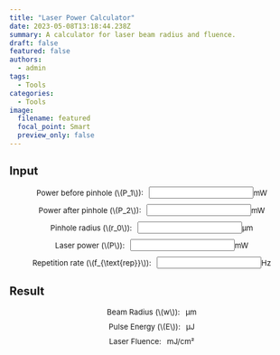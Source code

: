 ```yaml
---
title: "Laser Power Calculator"
date: 2023-05-08T13:18:44.238Z
summary: A calculator for laser beam radius and fluence.
draft: false
featured: false
authors:
  - admin
tags:
  - Tools
categories:
  - Tools
image:
  filename: featured
  focal_point: Smart
  preview_only: false
---
```

<!DOCTYPE html>
<html lang="en">
<head>
    <meta charset="UTF-8">
    <meta name="viewport" content="width=device-width, initial-scale=1.0">
    <title>Laser Beam Calculator</title>
    <script id="MathJax-script" async src="https://cdn.jsdelivr.net/npm/mathjax@3/es5/tex-mml-chtml.js"></script>
    <style>
        .input-group {
            display: flex;
            align-items: center;
            justify-content: center;
            margin-bottom: 10px;
            font-size: 10pt;
        }
        .input-group label {
            margin-right: 10px;
            font-size: 10pt;
        }
        #result {
            margin-top: 20px;
            font-size: 10pt;
        }
    </style>
</head>
<body>
    <div id="input">
        <h2 style="font-size: 15pt;">Input</h2>
        <div class="input-container">
            <div class="input-group">
                <label for="P1">Power before pinhole (\(P_1\)):</label>
                <input type="number" id="P1" step="any" required> <span>mW</span>
            </div>
            <div class="input-group">
                <label for="P2">Power after pinhole (\(P_2\)):</label>
                <input type="number" id="P2" step="any" required> <span>mW</span>
            </div>
            <div class="input-group">
                <label for="r0">Pinhole radius (\(r_0\)):</label>
                <input type="number" id="r0" step="any" required> <span>μm</span>
            </div>
            <div class="input-group">
                <label for="P">Laser power (\(P\)):</label>
                <input type="number" id="P" step="any"> <span>mW</span>
            </div>
            <div class="input-group">
                <label for="frep">Repetition rate (\(f_{\text{rep}}\)):</label>
                <input type="number" id="frep" step="any"> <span>Hz</span>
            </div>
        </div>
    </div>
    <div id="result">
        <h2 style="font-size: 15pt;">Result</h2>
        <div class="input-container">
            <div class="input-group">
                <label for="w">Beam Radius (\(w\)):</label>
                <span id="w"></span> μm
            </div>
            <div class="input-group">
                <label for="pulseEnergy">Pulse Energy (\(E\)):</label>
                <span id="pulseEnergy"></span> μJ
            </div>
            <div class="input-group">
                <label for="fluence">Laser Fluence:</label>
                <span id="fluence"></span> mJ/cm²
            </div>
        </div>
    </div>
    <script>
        // 获取输入框元素
        var P1Input = document.getElementById('P1');
        var P2Input = document.getElementById('P2');
        var r0Input = document.getElementById('r0');
        var PInput = document.getElementById('P');
        var frepInput = document.getElementById('frep');
        // 获取结果显示区域元素
        var wSpan = document.getElementById('w');
        var pulseEnergySpan = document.getElementById('pulseEnergy');
        var fluenceSpan = document.getElementById('fluence');
        // 添加输入框的input事件监听器
        [P1Input, P2Input, r0Input, PInput, frepInput].forEach(function(input) {
            input.addEventListener('input', function() {
                calculate();
            });
        });
        function calculate() {
            var P1 = parseFloat(P1Input.value);
            var P2 = parseFloat(P2Input.value);
            var r0 = parseFloat(r0Input.value) * 1e-6; // μm -> 米
            var P = parseFloat(PInput.value) * 1e-3; // mW -> W
            var frep = parseFloat(frepInput.value);
            // 计算光束半径 (w)
            if (!isNaN(P1) && !isNaN(P2) && !isNaN(r0) && P2 < P1) {
                var lnFactor = Math.log(1 / (1 - P2 / P1));
                var w = Math.sqrt(2) * r0 / Math.sqrt(lnFactor);
                wSpan.textContent = (w * 1e6).toFixed(5); // 转换为 μm
            } else {
                wSpan.textContent = "N/A ";
            }
            // 计算单脉冲能量 (E)
            if (!isNaN(P) && !isNaN(frep) && frep > 0) {
                var pulseEnergy = P / frep; // 单脉冲能量公式 E = P / frep
                pulseEnergySpan.textContent = (pulseEnergy * 1e6).toFixed(3); // 转换为 uJ
            } else {
                pulseEnergySpan.textContent = "N/A ";
            }
            // 计算激光能量密度 (Laser Fluence)
            if (!isNaN(P) && !isNaN(frep) && frep > 0 && !isNaN(w)) {
                var fluenceJPerM2 = P / (frep * (Math.PI * Math.pow(w, 2) / 2));
                var fluenceMJPerCM2 = fluenceJPerM2 * 0.1; // 转换为 mJ/cm²
                fluenceSpan.textContent = fluenceMJPerCM2.toFixed(6);
            } else {
                fluenceSpan.textContent = "N/A ";
            }
        }
    </script>
</body>
</html>
